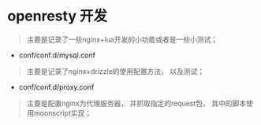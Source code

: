 # openresty 开发
> 主要是记录了一些nginx+lua开发的小功能或者是一些小测试；

- conf/conf.d/mysql.conf
> 主要是记录了nginx+drizzle的使用配置方法， 以及测试；

- conf/conf.d/proxy.conf
> 主要是配置nginx为代理服务器， 并抓取指定的request包， 其中的脚本使用moonscript实现；

